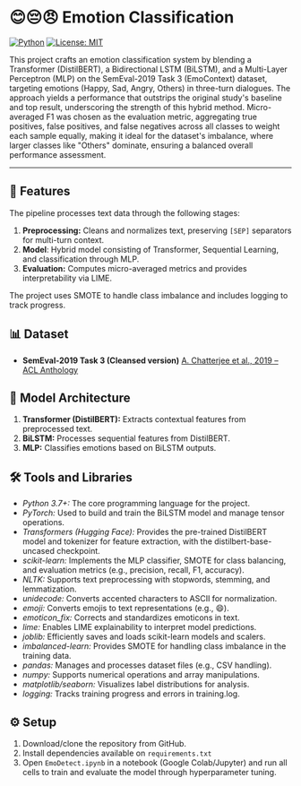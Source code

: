 # 😊😔😠 Emotion Classification
[![Python](https://img.shields.io/badge/python-3.8+-blue.svg)](https://www.python.org/) [![License: MIT](https://img.shields.io/badge/License-MIT-yellow.svg)](https://opensource.org/licenses/MIT)

This project crafts an emotion classification system by blending a Transformer (DistilBERT), a Bidirectional LSTM (BiLSTM), and a Multi-Layer Perceptron (MLP) on the SemEval-2019 Task 3 (EmoContext) dataset, targeting emotions (Happy, Sad, Angry, Others) in three-turn dialogues. The approach yields a performance that outstrips the original study's baseline and top result, underscoring the strength of this hybrid method. Micro-averaged F1 was chosen as the evaluation metric, aggregating true positives, false positives, and false negatives across all classes to weight each sample equally, making it ideal for the dataset's imbalance, where larger classes like "Others" dominate, ensuring a balanced overall performance assessment.

---

## 🚀 Features
The pipeline processes text data through the following stages:
1. **Preprocessing:** Cleans and normalizes text, preserving `[SEP]` separators for multi-turn context.
2. **Model**: Hybrid model consisting of Transformer, Sequential Learning, and classification through MLP.
5. **Evaluation:** Computes micro-averaged metrics and provides interpretability via LIME.

The project uses SMOTE to handle class imbalance and includes logging to track progress.

## 📊 Dataset
- **SemEval-2019 Task 3 (Cleansed version)** [A. Chatterjee et al., 2019 – ACL Anthology](https://aclanthology.org/S19-2005.pdf)

## 🧠 Model Architecture
1. **Transformer (DistilBERT):** Extracts contextual features from preprocessed text.
2. **BiLSTM:** Processes sequential features from DistilBERT.
3. **MLP:** Classifies emotions based on BiLSTM outputs.

## 🛠️ Tools and Libraries
- _Python 3.7+:_ The core programming language for the project.
- _PyTorch:_ Used to build and train the BiLSTM model and manage tensor operations.
- _Transformers (Hugging Face):_ Provides the pre-trained DistilBERT model and tokenizer for feature extraction, with the distilbert-base-uncased checkpoint.
- _scikit-learn:_ Implements the MLP classifier, SMOTE for class balancing, and evaluation metrics (e.g., precision, recall, F1, accuracy).
- _NLTK:_ Supports text preprocessing with stopwords, stemming, and lemmatization.
- _unidecode:_ Converts accented characters to ASCII for normalization.
- _emoji:_ Converts emojis to text representations (e.g., :smile:).
- _emoticon_fix:_ Corrects and standardizes emoticons in text.
- _lime:_ Enables LIME explainability to interpret model predictions.
- _joblib:_ Efficiently saves and loads scikit-learn models and scalers.
- _imbalanced-learn:_ Provides SMOTE for handling class imbalance in the training data.
- _pandas:_ Manages and processes dataset files (e.g., CSV handling).
- _numpy:_ Supports numerical operations and array manipulations.
- _matplotlib/seaborn:_ Visualizes label distributions for analysis.
- _logging:_ Tracks training progress and errors in training.log.

## ⚙️ Setup
1. Download/clone the repository from GitHub.
2. Install dependencies available on `requirements.txt`
3. Open `EmoDetect.ipynb` in a notebook (Google Colab/Jupyter) and run all cells to train and evaluate the model through hyperparameter tuning.

